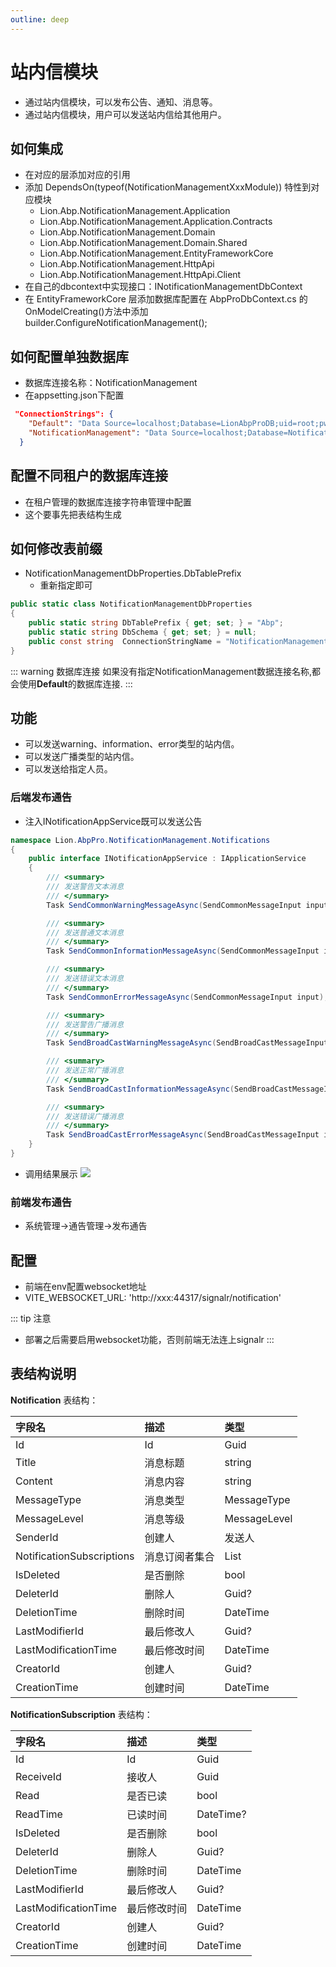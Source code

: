 ```yaml
---
outline: deep
---
```

# 站内信模块
- 通过站内信模块，可以发布公告、通知、消息等。
- 通过站内信模块，用户可以发送站内信给其他用户。

## 如何集成
- 在对应的层添加对应的引用
- 添加 DependsOn(typeof(NotificationManagementXxxModule)) 特性到对应模块
    - Lion.Abp.NotificationManagement.Application
    - Lion.Abp.NotificationManagement.Application.Contracts
    - Lion.Abp.NotificationManagement.Domain
    - Lion.Abp.NotificationManagement.Domain.Shared
    - Lion.Abp.NotificationManagement.EntityFrameworkCore
    - Lion.Abp.NotificationManagement.HttpApi
    - Lion.Abp.NotificationManagement.HttpApi.Client
- 在自己的dbcontext中实现接口：INotificationManagementDbContext
- 在 EntityFrameworkCore 层添加数据库配置在 AbpProDbContext.cs 的 OnModelCreating()方法中添加 builder.ConfigureNotificationManagement();


## 如何配置单独数据库
- 数据库连接名称：NotificationManagement
- 在appsetting.json下配置

```json
 "ConnectionStrings": {
    "Default": "Data Source=localhost;Database=LionAbpProDB;uid=root;pwd=mypassword;charset=utf8mb4;Allow User Variables=true;AllowLoadLocalInfile=true",
    "NotificationManagement": "Data Source=localhost;Database=NotificationManagement;uid=root;pwd=mypassword;charset=utf8mb4;Allow User Variables=true;AllowLoadLocalInfile=true"
  }
```
## 配置不同租户的数据库连接
- 在租户管理的数据库连接字符串管理中配置
- 这个要事先把表结构生成

## 如何修改表前缀
- NotificationManagementDbProperties.DbTablePrefix
    - 重新指定即可
```csharp
public static class NotificationManagementDbProperties
{
    public static string DbTablePrefix { get; set; } = "Abp";
    public static string DbSchema { get; set; } = null;
    public const string  ConnectionStringName = "NotificationManagement";
}
```

::: warning 数据库连接
如果没有指定NotificationManagement数据连接名称,都会使用**Default**的数据库连接.
:::

## 功能
- 可以发送warning、information、error类型的站内信。
- 可以发送广播类型的站内信。
- 可以发送给指定人员。

### 后端发布通告
- 注入INotificationAppService既可以发送公告
```csharp
namespace Lion.AbpPro.NotificationManagement.Notifications
{
    public interface INotificationAppService : IApplicationService
    {
        /// <summary>
        /// 发送警告文本消息
        /// </summary>
        Task SendCommonWarningMessageAsync(SendCommonMessageInput input);

        /// <summary>
        /// 发送普通文本消息
        /// </summary>
        Task SendCommonInformationMessageAsync(SendCommonMessageInput input);

        /// <summary>
        /// 发送错误文本消息
        /// </summary>
        Task SendCommonErrorMessageAsync(SendCommonMessageInput input);

        /// <summary>
        /// 发送警告广播消息
        /// </summary>
        Task SendBroadCastWarningMessageAsync(SendBroadCastMessageInput input);

        /// <summary>
        /// 发送正常广播消息
        /// </summary>
        Task SendBroadCastInformationMessageAsync(SendBroadCastMessageInput input);

        /// <summary>
        /// 发送错误广播消息
        /// </summary>
        Task SendBroadCastErrorMessageAsync(SendBroadCastMessageInput input);
    }
}
```
- 调用结果展示
![](https://lion-abp-pro.oss-cn-shenzhen.aliyuncs.com/foods/e91cdf2c5ba24164b18e92cf876a2e00_gonggao.png)

### 前端发布通告
- 系统管理->通告管理->发布通告

## 配置
- 前端在env配置websocket地址
- VITE_WEBSOCKET_URL: 'http://xxx:44317/signalr/notification'

::: tip 注意
- 部署之后需要启用websocket功能，否则前端无法连上signalr
:::

## 表结构说明

**Notification** 表结构：

| 字段名                    | 描述           | 类型                           |
| :------------------------ | :------------- | :----------------------------- |
| Id                        | Id             | Guid                           |
| Title                     | 消息标题       | string                         |
| Content                   | 消息内容       | string                         |
| MessageType               | 消息类型       | MessageType                    |
| MessageLevel              | 消息等级       | MessageLevel                   |
| SenderId                  | 创建人         | 发送人                         |
| NotificationSubscriptions | 消息订阅者集合 | List             |
| IsDeleted                 | 是否删除       | bool                           |
| DeleterId                 | 删除人         | Guid?                          |
| DeletionTime              | 删除时间       | DateTime                       |
| LastModifierId            | 最后修改人     | Guid?                          |
| LastModificationTime      | 最后修改时间   | DateTime                       |
| CreatorId                 | 创建人         | Guid?                          |
| CreationTime              | 创建时间       | DateTime                       |

**NotificationSubscription** 表结构：

| 字段名               | 描述         | 类型      |
| :------------------- | :----------- | :-------- |
| Id                   | Id           | Guid      |
| ReceiveId            | 接收人       | Guid      |
| Read                 | 是否已读     | bool      |
| ReadTime             | 已读时间     | DateTime? |
| IsDeleted            | 是否删除     | bool      |
| DeleterId            | 删除人       | Guid?     |
| DeletionTime         | 删除时间     | DateTime  |
| LastModifierId       | 最后修改人   | Guid?     |
| LastModificationTime | 最后修改时间 | DateTime  |
| CreatorId            | 创建人       | Guid?     |
| CreationTime         | 创建时间     | DateTime  |